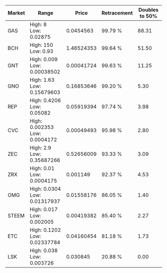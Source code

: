 | Market | Range | Price| Retracement | Doubles to 50% |
| --- | --- | --- | --- | --- |
| GAS | High: 8<br />Low: 0.02875 | 0.0454563 | 99.79 % | 88.31 |
| BCH | High: 150<br />Low: 0.93 | 1.46524353 | 99.64 % | 51.50 |
| GNT | High: 0.009<br />Low: 0.00038502 | 0.00041724 | 99.63 % | 11.25 |
| GNO | High: 1.63<br />Low: 0.15679603 | 0.16853646 | 99.20 % | 5.30 |
| REP | High: 0.4206<br />Low: 0.05082 | 0.05919394 | 97.74 % | 3.98 |
| CVC | High: 0.002353<br />Low: 0.0004172 | 0.00049493 | 95.98 % | 2.80 |
| ZEC | High: 2.9<br />Low: 0.35687266 | 0.52656009 | 93.33 % | 3.09 |
| ZRX | High: 0.01<br />Low: 0.0004175 | 0.001149 | 92.37 % | 4.53 |
| OMG | High: 0.0304<br />Low: 0.01317937 | 0.01558176 | 86.05 % | 1.40 |
| STEEM | High: 0.017<br />Low: 0.002005 | 0.00419382 | 85.40 % | 2.27 |
| ETC | High: 0.1202<br />Low: 0.02337784 | 0.04160454 | 81.18 % | 1.73 |
| LSK | High: 0.038<br />Low: 0.003726 | 0.030845 | 20.88 % | 0.00 |
